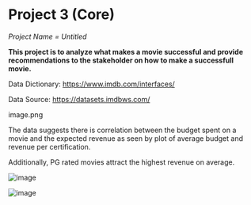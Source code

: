 # Project 3 (Core)

*Project Name = Untitled*
 
**This project is to analyze what makes a movie successful and provide recommendations to the stakeholder on how to make a successfull movie.**

Data Dictionary: https://www.imdb.com/interfaces/

Data Source: https://datasets.imdbws.com/

image.png


The data suggests there is correlation between the budget spent on a movie and the expected revenue as seen by plot of average budget and revenue per certification. 

Additionally, PG rated movies attract the highest revenue on average.

![image](https://user-images.githubusercontent.com/114834926/217401347-a627f6d0-e0f1-4578-916a-e371bd1d4531.png)

![image](https://user-images.githubusercontent.com/114834926/217401522-c639bb1c-cd97-4303-8c63-39916f82e5ec.png)
